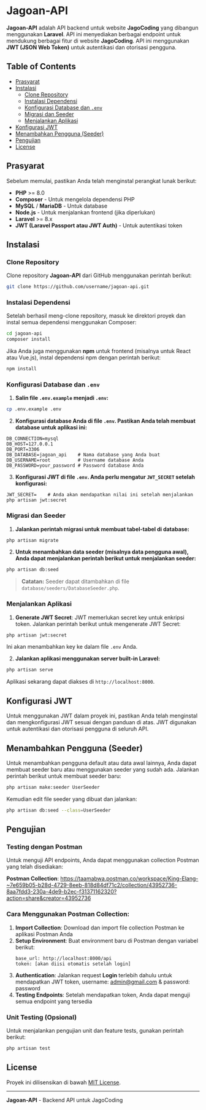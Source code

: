 # Jagoan-API

**Jagoan-API** adalah API backend untuk website **JagoCoding** yang dibangun menggunakan **Laravel**. API ini menyediakan berbagai endpoint untuk mendukung berbagai fitur di website **JagoCoding**. API ini menggunakan **JWT (JSON Web Token)** untuk autentikasi dan otorisasi pengguna.

## Table of Contents

- [Prasyarat](#prasyarat)
- [Instalasi](#instalasi)
  - [Clone Repository](#clone-repository)
  - [Instalasi Dependensi](#instalasi-dependensi)
  - [Konfigurasi Database dan `.env`](#konfigurasi-database-dan-env)
  - [Migrasi dan Seeder](#migrasi-dan-seeder)
  - [Menjalankan Aplikasi](#menjalankan-aplikasi)
- [Konfigurasi JWT](#konfigurasi-jwt)
- [Menambahkan Pengguna (Seeder)](#menambahkan-pengguna-seeder)
- [Pengujian](#pengujian)
- [License](#license)

## Prasyarat

Sebelum memulai, pastikan Anda telah menginstal perangkat lunak berikut:

- **PHP** >= 8.0
- **Composer** - Untuk mengelola dependensi PHP
- **MySQL** / **MariaDB** - Untuk database
- **Node.js** - Untuk menjalankan frontend (jika diperlukan)
- **Laravel** >= 8.x
- **JWT (Laravel Passport atau JWT Auth)** - Untuk autentikasi token

## Instalasi

### Clone Repository

Clone repository **Jagoan-API** dari GitHub menggunakan perintah berikut:

```bash
git clone https://github.com/username/jagoan-api.git
```

### Instalasi Dependensi

Setelah berhasil meng-clone repository, masuk ke direktori proyek dan instal semua dependensi menggunakan Composer:

```bash
cd jagoan-api
composer install
```

Jika Anda juga menggunakan **npm** untuk frontend (misalnya untuk React atau Vue.js), instal dependensi npm dengan perintah berikut:

```bash
npm install
```

### Konfigurasi Database dan `.env`

1. **Salin file `.env.example` menjadi `.env`:**

```bash
cp .env.example .env
```

2. **Konfigurasi database Anda di file `.env`. Pastikan Anda telah membuat database untuk aplikasi ini:**

```env
DB_CONNECTION=mysql
DB_HOST=127.0.0.1
DB_PORT=3306
DB_DATABASE=jagoan_api    # Nama database yang Anda buat
DB_USERNAME=root          # Username database Anda
DB_PASSWORD=your_password # Password database Anda
```

3. **Konfigurasi JWT di file `.env`. Anda perlu mengatur `JWT_SECRET` setelah konfigurasi:**

```env
JWT_SECRET=    # Anda akan mendapatkan nilai ini setelah menjalankan php artisan jwt:secret
```

### Migrasi dan Seeder

1. **Jalankan perintah migrasi untuk membuat tabel-tabel di database:**

```bash
php artisan migrate
```

2. **Untuk menambahkan data seeder (misalnya data pengguna awal), Anda dapat menjalankan perintah berikut untuk menjalankan seeder:**

```bash
php artisan db:seed
```

> **Catatan:** Seeder dapat ditambahkan di file `database/seeders/DatabaseSeeder.php`.

### Menjalankan Aplikasi

1. **Generate JWT Secret**: JWT memerlukan secret key untuk enkripsi token. Jalankan perintah berikut untuk mengenerate JWT Secret:

```bash
php artisan jwt:secret
```

Ini akan menambahkan key ke dalam file `.env` Anda.

2. **Jalankan aplikasi menggunakan server built-in Laravel:**

```bash
php artisan serve
```

Aplikasi sekarang dapat diakses di `http://localhost:8000`.

## Konfigurasi JWT

Untuk menggunakan JWT dalam proyek ini, pastikan Anda telah menginstal dan mengkonfigurasi JWT sesuai dengan panduan di atas. JWT digunakan untuk autentikasi dan otorisasi pengguna di seluruh API.

## Menambahkan Pengguna (Seeder)

Untuk menambahkan pengguna default atau data awal lainnya, Anda dapat membuat seeder baru atau menggunakan seeder yang sudah ada. Jalankan perintah berikut untuk membuat seeder baru:

```bash
php artisan make:seeder UserSeeder
```

Kemudian edit file seeder yang dibuat dan jalankan:

```bash
php artisan db:seed --class=UserSeeder
```

## Pengujian

### Testing dengan Postman

Untuk menguji API endpoints, Anda dapat menggunakan collection Postman yang telah disediakan:

**Postman Collection**: https://taamabwa.postman.co/workspace/King-Elang-~7e659b05-b28d-4729-8eeb-818d84df71c2/collection/43952736-8aa7fdd3-230a-4de9-b2ec-f31371162320?action=share&creator=43952736

### Cara Menggunakan Postman Collection:

1. **Import Collection**: Download dan import file collection Postman ke aplikasi Postman Anda
2. **Setup Environment**: Buat environment baru di Postman dengan variabel berikut:
   ```
   base_url: http://localhost:8000/api
   token: [akan diisi otomatis setelah login]
   ```
3. **Authentication**: Jalankan request **Login** terlebih dahulu untuk mendapatkan JWT token, username: admin@gmail.com & password: password
4. **Testing Endpoints**: Setelah mendapatkan token, Anda dapat menguji semua endpoint yang tersedia

### Unit Testing (Opsional)

Untuk menjalankan pengujian unit dan feature tests, gunakan perintah berikut:

```bash
php artisan test
```

## License

Proyek ini dilisensikan di bawah [MIT License](LICENSE).

---

**Jagoan-API** - Backend API untuk JagoCoding